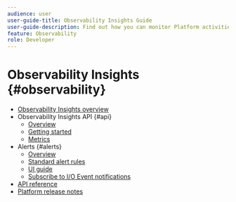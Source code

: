 ```yaml
---
audience: user
user-guide-title: Observability Insights Guide
user-guide-description: Find out how you can monitor Platform activities, using statistical metrics and event notifications from Adobe Experience Platform Observability Insights.
feature: Observability
role: Developer
---
```


# Observability Insights {#observability}

* [Observability Insights overview](./home.md)
* Observability Insights API {#api}
  * [Overview](./api/overview.md)
  * [Getting started](./api/getting-started.md)
  * [Metrics](./api/metrics.md)
* Alerts {#alerts}
  * [Overview](./alerts/overview.md)
  * [Standard alert rules](./alerts/rules.md)
  * [UI guide](./alerts/ui.md)
  * [Subscribe to I/O Event notifications](./alerts/subscribe.md)
* [API reference](https://www.adobe.io/experience-platform-apis/references/observability-insights/)
* [Platform release notes](https://www.adobe.com/go/platform-release-notes-en)